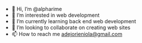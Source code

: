 - 👋 Hi, I’m @alpharime
- 👀 I’m interested in web development
- 🌱 I’m currently learning back end web development
- 💞️ I’m looking to collaborate on creating web sites
- 📫 How to reach me adejorieniola@gmail.com

<!---
alpharime/alpharime is a ✨ special ✨ repository because its `README.md` (this file) appears on your GitHub profile.
You can click the Preview link to take a look at your changes.
--->
